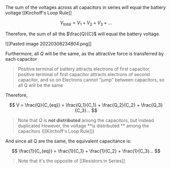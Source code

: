 The sum of the voltages across all capacitors in series will equal the battery voltage [[Kirchoff's Loop Rule]]

$$
V_{total} = V_1 + V_2 + V_3 + ...
$$

Therefore, the sum of all the $\frac{Q}{C}$ will equal the battery voltage.

![[Pasted image 20220308234804.png]]

Furthermore, all $Q$ will be the same, as the attractive force is transferred by each capacitor
> Positive terminal of battery attracts electrons of first capacitor, positive terminal of first capacitor attracts electrons of second capacitor, and so on
> Electrons cannot "jump" between capacitors, so all Q will be the same

Therefore,

$$
V = \frac{Q}{C_{eq}} = \frac{Q_1}{C_1} + \frac{Q_2}{C_2} + \frac{Q_3}{C_3}...
$$

> Note that $Q$ is **not distributed**  among the capacitors, but instead duplicated
> However, the voltage **is distributed ** among the capacitors ([[Kirchoff's Loop Rule]])

And since all Q are the same, the equivalent capacitance is:

$$
\frac{1}{C_{eq}} = \frac{1}{C_1} + \frac{1}{C_2} + \frac{1}{C_3}...
$$

> Note that it's the opposite of [[Resistors in Series]]



